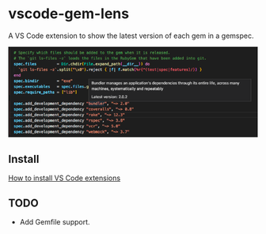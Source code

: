 # vscode-gem-lens

A VS Code extension to show the latest version of each gem in a gemspec.

![Screenshot](images/sample.png)

## Install

[How to install VS Code extensions](https://code.visualstudio.com/docs/editor/extension-gallery#_install-an-extension)

## TODO

- Add Gemfile support.
